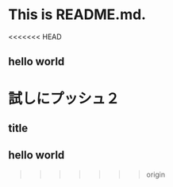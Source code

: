 # This is README.md.

<<<<<<< HEAD
## hello world


試しにプッシュ２
=======
## title

## hello world
>>>>>>> origin

